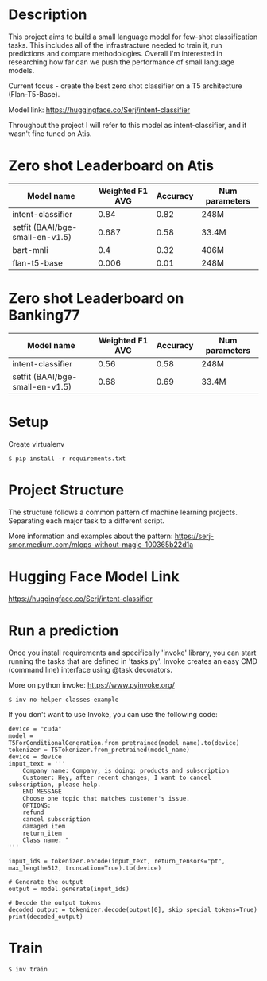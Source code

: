 # Description
This project aims to build a small language model for few-shot classification tasks. 
This includes all of the infrastracture needed to train it, run predictions and compare methodologies. 
Overall I'm interested in researching how far can we push the performance of small language models. 

Current focus - create the best zero shot classifier on a T5 architecture (Flan-T5-Base).

Model link: https://huggingface.co/Serj/intent-classifier

Throughout the project I will refer to this model as intent-classifier, and it wasn't fine tuned on Atis.

# Zero shot Leaderboard on Atis 

| Model name             | Weighted F1 AVG | Accuracy | Num parameters |
|------------------------|-----------------|----------|---------------|
| intent-classifier      | 0.84             | 0.82     | 248M          |
| setfit (BAAI/bge-small-en-v1.5) | 0.687            | 0.58     | 33.4M         |
| bart-mnli              | 0.4             | 0.32     | 406M          |
| flan-t5-base           | 0.006           | 0.01     | 248M          |

# Zero shot Leaderboard on Banking77

| Model name             | Weighted F1 AVG | Accuracy | Num parameters |
|------------------------|-----------------|----------|---------------|
| intent-classifier      | 0.56             | 0.58     | 248M          |
| setfit (BAAI/bge-small-en-v1.5) | 0.68            | 0.69     | 33.4M         |

# Setup
Create virtualenv 
```
$ pip install -r requirements.txt
```

# Project Structure 
The structure follows a common pattern of machine learning projects.
Separating each major task to a different script.

More information and examples about the pattern:
https://serj-smor.medium.com/mlops-without-magic-100365b22d1a

# Hugging Face Model Link
https://huggingface.co/Serj/intent-classifier

# Run a prediction
Once you install requirements and specifically 'invoke' library, you can start running the tasks that are defined in 'tasks.py'.
Invoke creates an easy CMD (command line) interface using @task decorators.

More on python invoke: https://www.pyinvoke.org/

```commandline
$ inv no-helper-classes-example
```
If you don't want to use Invoke, you can use the following code:

```
device = "cuda"
model = T5ForConditionalGeneration.from_pretrained(model_name).to(device)
tokenizer = T5Tokenizer.from_pretrained(model_name)
device = device
input_text = '''
    Company name: Company, is doing: products and subscription 
    Customer: Hey, after recent changes, I want to cancel subscription, please help.
    END MESSAGE
    Choose one topic that matches customer's issue.
    OPTIONS: 
    refund 
    cancel subscription 
    damaged item 
    return_item
    Class name: "
'''

input_ids = tokenizer.encode(input_text, return_tensors="pt", max_length=512, truncation=True).to(device)

# Generate the output
output = model.generate(input_ids)

# Decode the output tokens
decoded_output = tokenizer.decode(output[0], skip_special_tokens=True)
print(decoded_output)
```


# Train 
```
$ inv train
```

